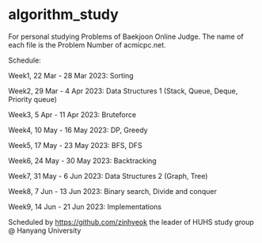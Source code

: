 # algorithm_study
For personal studying Problems of Baekjoon Online Judge. 
The name of each file is the Problem Number of acmicpc.net.

Schedule:

Week1, 22 Mar - 28 Mar 2023: Sorting

Week2, 29 Mar - 4 Apr 2023: Data Structures 1 (Stack, Queue, Deque, Priority queue)

Week3, 5 Apr - 11 Apr 2023: Bruteforce

Week4, 10 May - 16 May 2023: DP, Greedy

Week5, 17 May - 23 May 2023: BFS, DFS

Week6, 24 May - 30 May 2023: Backtracking

Week7, 31 May - 6 Jun 2023: Data Structures 2 (Graph, Tree)

Week8, 7 Jun - 13 Jun 2023: Binary search, Divide and conquer

Week9, 14 Jun - 21 Jun 2023: Implementations




Scheduled by https://github.com/zinhyeok the leader of HUHS study group @ Hanyang University
